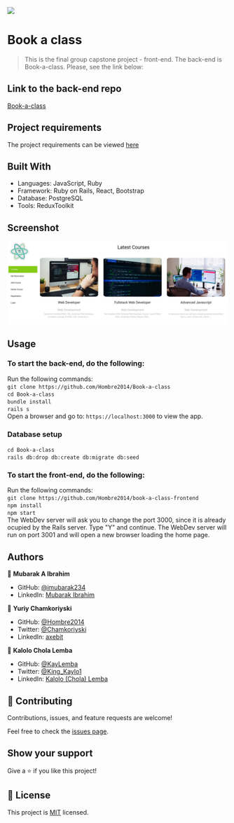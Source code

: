 ![](https://img.shields.io/badge/Microverse-blueviolet)

# Book a class

>  This is the final group capstone project - front-end. The back-end is Book-a-class. Please, see the link below:

## Link to the back-end repo

[Book-a-class](https://github.com/Hombre2014/Book-a-class)

## Project requirements

The project requirements can be viewed [here](https://github.com/microverseinc/curriculum-final-capstone/blob/main/projects/business_requirements.md)

## Built With

- Languages: JavaScript, Ruby
- Framework: Ruby on Rails, React, Bootstrap
- Database: PostgreSQL
- Tools: ReduxToolkit

## Screenshot

![Home](./src/assets/images/Snapshot.JPG)

## Usage

### To start the back-end, do the following:

Run the following commands:</br>
`git clone https://github.com/Hombre2014/Book-a-class`</br>
`cd Book-a-class`</br>
`bundle install`</br>
`rails s`</br>
Open a browser and go to: `https://localhost:3000` to view the app.

### Database setup

`cd Book-a-class`</br>
`rails db:drop db:create db:migrate db:seed`

### To start the front-end, do the following:

Run the following commands:</br>
`git clone https://github.com/Hombre2014/book-a-class-frontend`</br>
`npm install`</br>
`npm start`</br>
The WebDev server will ask you to change the port 3000, since it is already ocupied by the Rails server. Type "Y" and continue. The WebDev server will run on port 3001 and will open a new browser loading the home page.

## Authors

👤 **Mubarak A Ibrahim**

- GitHub: [@imubarak234](https://github.com/imubarak234)
- LinkedIn: [Mubarak Ibrahim](https://www.linkedin.com/in/mubarak-ibrahim-1540a5208/)

👤 **Yuriy Chamkoriyski**

- GitHub: [@Hombre2014](https://github.com/Hombre2014)
- Twitter: [@Chamkoriyski](https://twitter.com/Chamkoriyski)
- LinkedIn: [axebit](https://linkedin.com/in/axebit)

👤 **Kalolo Chola Lemba**

- GitHub: [@KayLemba](https://github.com/KayLemba)
- Twitter: [@King_Kaylo1](https://twitter.com/King_Kaylo1)
- LinkedIn: [Kalolo (Chola) Lemba](https://www.linkedin.com/in/kalolo-lemba-41a8339a/)

## 🤝 Contributing

Contributions, issues, and feature requests are welcome!

Feel free to check the [issues page](https://github.com/Hombre2014/book-a-class-frontend/issues).

## Show your support

Give a ⭐️ if you like this project!

## 📝 License

This project is [MIT](./license.md) licensed.
